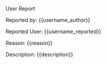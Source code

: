User Report

Reported by: {{username_author}}

Reported User: {{username_reported}}

Reason: {{reason}}

Description:
{{description}}
